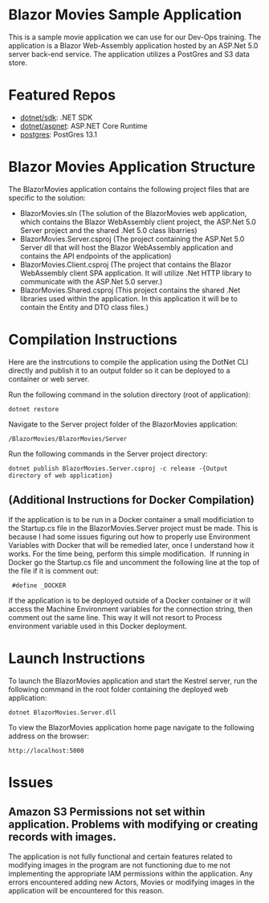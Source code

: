 # Blazor Movies Sample Application
This is a sample movie application we can use for our Dev-Ops training.  The application is a Blazor Web-Assembly application hosted by an ASP.Net 5.0 server back-end service.  The application utilizes a PostGres and S3 data store.

# Featured Repos

* [dotnet/sdk](https://hub.docker.com/_/microsoft-dotnet-sdk/): .NET SDK
* [dotnet/aspnet](https://hub.docker.com/_/microsoft-dotnet-aspnet/): ASP.NET Core Runtime
* [postgres](https://hub.docker.com/_/postgres?tab=tags&page=1&ordering=last_updated): PostGres 13.1

# Blazor Movies Application Structure
The BlazorMovies application contains the following project files that are specific to the solution:&nbsp;
* BlazorMovies.sln (The solution of the BlazorMovies web application, which contains the Blazor WebAssembly client project, the ASP.Net 5.0 Server project and the shared .Net 5.0 class libarries)
* BlazorMovies.Server.csproj (The project containing the ASP.Net 5.0 Server dll that will host the Blazor WebAssembly application and contains the API endpoints of the application)
* BlazorMovies.Client.csproj (The project that contains the Blazor WebAssembly client SPA application.  It will utilize .Net HTTP library to communicate with the ASP.Net 5.0 server.)
* BlazorMovies.Shared.csproj (This project contains the shared .Net libraries used within the application.  In this application it will be to contain the Entity and DTO class files.)

# Compilation Instructions
Here are the instrcutions to compile the application using the DotNet CLI directly and publish it to an output folder so it can be deployed to a container or web server.

Run the following command in the solution directory (root of application):
```console
dotnet restore
```

Navigate to the Server project folder of the BlazorMovies application:
```console
/BlazorMovies/BlazorMovies/Server
```

Run the following commands in the Server project directory:
```console
dotnet publish BlazorMovies.Server.csproj -c release -{Output directory of web application}
```

## (Additional Instructions for Docker Compilation)
If the application is to be run in a Docker container a small modificiation to the Startup.cs file in the BlazorMovies.Server project must be made.  This is because I had some issues figuring out how to properly use Environment Variables with Docker that will be remedied later, once I understand how it works.  For the time being, perform this simple modification.&nbsp;
If running in Docker go the Startup.cs file and uncomment the following line at the top of the file if it is comment out:
```console
 #define _DOCKER
```
If the application is to be deployed outside of a Docker container or it will access the Machine Environment variables for the connection string, then comment out the same line.  This way it will not resort to Process environment variable used in this Docker deployment.
  
# Launch Instructions
To launch the BlazorMovies application and start the Kestrel server, run the following command in the root folder containing the deployed web application:
```console
dotnet BlazorMovies.Server.dll
```

To view the BlazorMovies application home page navigate to the following address on the browser:
```console
http://localhost:5000
```
# Issues
## Amazon S3 Permissions not set within application.  Problems with modifying or creating records with images.
The application is not fully functional and certain features related to modifying images in the program are not functioning due to me not implementing the appropriate IAM permissions within the application.  Any errors encountered adding new Actors, Movies or modifying images in the application will be encountered for this reason.